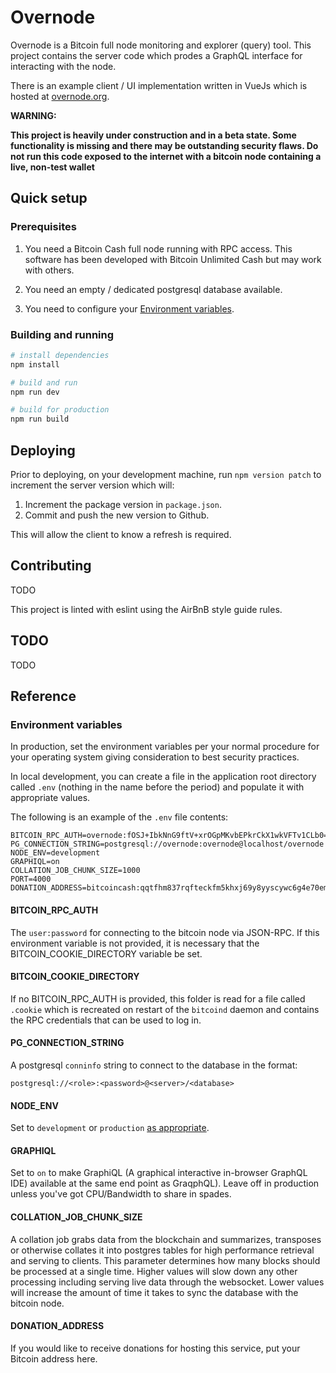 
# Overnode

Overnode is a Bitcoin full node monitoring and explorer (query) tool.  This project contains the server code which prodes a GraphQL interface for interacting with the node. 

There is an example client / UI implementation written in VueJs which is hosted at [overnode.org](https://overnode.org).

**WARNING:** 

**This project is heavily under construction and in a beta state.  Some functionality is missing and there may be outstanding security flaws.  Do not run this code exposed to the internet with a bitcoin node containing a live, non-test wallet**

## Quick setup

### Prerequisites

1. You need a Bitcoin Cash full node running with RPC access.  This software has been developed with Bitcoin Unlimited Cash but may work with others.

2. You need an empty / dedicated postgresql database available.

3. You need to configure your [Environment variables](#enviroment-variables).

### Building and running

``` bash
# install dependencies
npm install

# build and run
npm run dev

# build for production
npm run build
```

## Deploying

Prior to deploying, on your development machine, run `npm version patch` to increment the server version which will:

1. Increment the package version in `package.json`.
2. Commit and push the new version to Github.

This will allow the client to know a refresh is required.

## Contributing

TODO

This project is linted with eslint using the AirBnB style guide rules. 

## TODO

TODO

## Reference

### Environment variables
In production, set the environment variables per your normal procedure for your operating system giving consideration to best security practices.

In local development, you can create a file in the application root directory called `.env` (nothing in the name before the period) and populate it with appropriate values.

The following is an example of the `.env` file contents:
```
BITCOIN_RPC_AUTH=overnode:fOSJ+IbkNnG9ftV+xrOGpMKvbEPkrCkX1wkVFTv1CLb0=
PG_CONNECTION_STRING=postgresql://overnode:overnode@localhost/overnode
NODE_ENV=development
GRAPHIQL=on
COLLATION_JOB_CHUNK_SIZE=1000
PORT=4000
DONATION_ADDRESS=bitcoincash:qqtfhm837rqfteckfm5khxj69y8yyscywc6g4e70em
```

#### BITCOIN_RPC_AUTH

The `user:password` for connecting to the bitcoin node via JSON-RPC.  If this environment variable is not provided, it is necessary that the BITCOIN_COOKIE_DIRECTORY variable be set.

#### BITCOIN_COOKIE_DIRECTORY

If no BITCOIN_RPC_AUTH is provided, this folder is read for a file called `.cookie` which is recreated on restart of the `bitcoind` daemon and contains the RPC credentials that can be used to log in.

#### PG_CONNECTION_STRING

A postgresql `conninfo` string to connect to the database in the format:

`postgresql://<role>:<password>@<server>/<database>`

#### NODE_ENV

Set to `development` or `production` [as appropriate](http://expressjs.com/en/advanced/best-practice-performance.html#set-nodeenv-to-production).

#### GRAPHIQL

Set to `on` to make GraphiQL (A graphical interactive in-browser GraphQL IDE) available at the same end point as GraqphQL).  Leave off in production unless you've got CPU/Bandwidth to share in spades.

#### COLLATION_JOB_CHUNK_SIZE

A collation job grabs data from the blockchain and summarizes, transposes or otherwise collates it into postgres tables for high performance retrieval and serving to clients.  This parameter determines how many blocks should be processed at a single time.  Higher values will slow down any other processing including serving live data through the websocket.  Lower values will increase the amount of time it takes to sync the database with the bitcoin node.

#### DONATION_ADDRESS

If you would like to receive donations for hosting this service, put your Bitcoin address here.